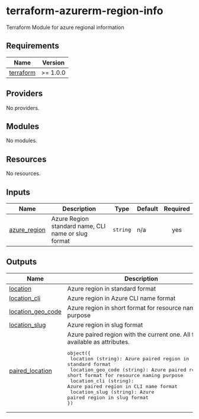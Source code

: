 # terraform-azurerm-region-info
Terraform Module for azure regional information

<!-- BEGIN_TF_DOCS -->
## Requirements

| Name | Version |
|------|---------|
| <a name="requirement_terraform"></a> [terraform](#requirement\_terraform) | >= 1.0.0 |

## Providers

No providers.

## Modules

No modules.

## Resources

No resources.

## Inputs

| Name | Description | Type | Default | Required |
|------|-------------|------|---------|:--------:|
| <a name="input_azure_region"></a> [azure\_region](#input\_azure\_region) | Azure Region standard name, CLI name or slug format | `string` | n/a | yes |

## Outputs

| Name | Description |
|------|-------------|
| <a name="output_location"></a> [location](#output\_location) | Azure region in standard format |
| <a name="output_location_cli"></a> [location\_cli](#output\_location\_cli) | Azure region in Azure CLI name format |
| <a name="output_location_geo_code"></a> [location\_geo\_code](#output\_location\_geo\_code) | Azure region in short format for resource naming purpose |
| <a name="output_location_slug"></a> [location\_slug](#output\_location\_slug) | Azure region in slug format |
| <a name="output_paired_location"></a> [paired\_location](#output\_paired\_location) | Azure paired region with the current one. All formats available as attributes.<pre>object({<br>  location (string): Azure paired region in standard format<br>  location_geo_code (string): Azure paired region in short format for resource naming purpose<br>  location_cli (string): Azure paired region in CLI name format<br>  location_slug (string): Azure paired region in slug format<br>})</pre> |
<!-- END_TF_DOCS -->
